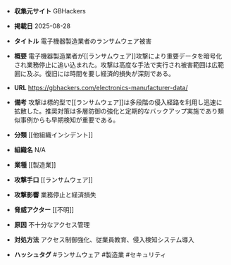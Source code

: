 - **収集元サイト**
GBHackers

- **掲載日**
2025-08-28

- **タイトル**
電子機器製造業者のランサムウェア被害

- **概要**
電子機器製造業者が[[ランサムウェア]]攻撃により重要データを暗号化され業務停止に追い込まれた。攻撃は高度な手法で実行され被害範囲は広範囲に及ぶ。復旧には時間を要し経済的損失が深刻である。

- **URL**
https://gbhackers.com/electronics-manufacturer-data/

- **備考**
攻撃は標的型で[[ランサムウェア]]は多段階の侵入経路を利用し迅速に拡散した。推奨対策は多層防御の強化と定期的なバックアップ実施であり類似事例からも早期検知が重要である。

- **分類**
[[他組織インシデント]]

- **組織名**
N/A

- **業種**
[[製造業]]

- **攻撃手口**
[[ランサムウェア]]

- **攻撃影響**
業務停止と経済損失

- **脅威アクター**
[[不明]]

- **原因**
不十分なアクセス管理

- **対処方法**
アクセス制御強化、従業員教育、侵入検知システム導入

- **ハッシュタグ**
#ランサムウェア #製造業 #セキュリティ
